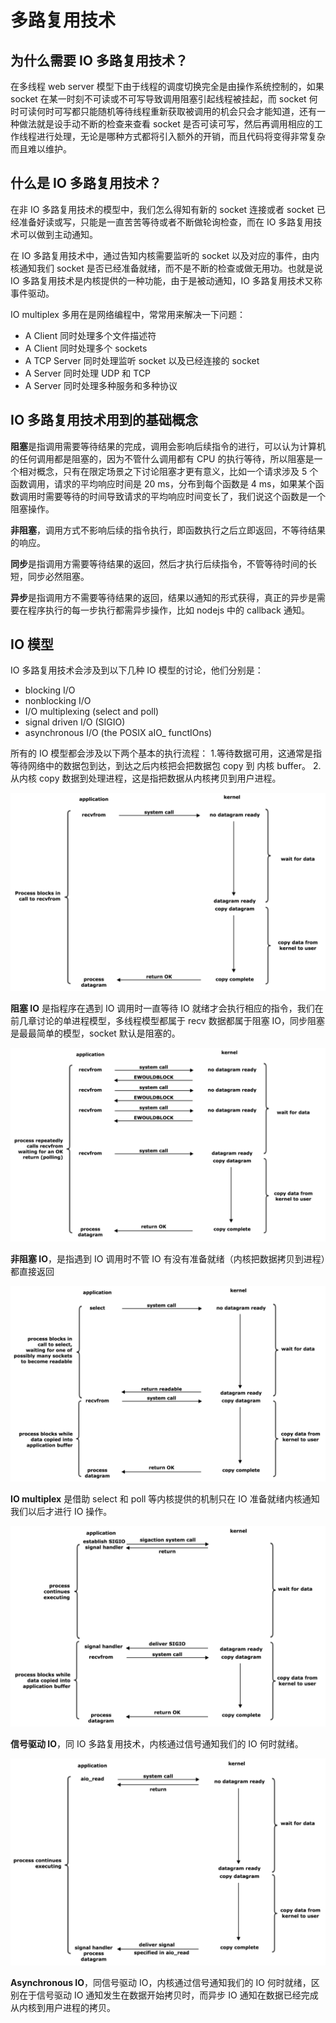# 多路复用技术

## 为什么需要 IO 多路复用技术？

在多线程 web server 模型下由于线程的调度切换完全是由操作系统控制的，如果 socket 在某一时刻不可读或不可写导致调用阻塞引起线程被挂起，而 socket 何时可读何时可写都只能随机等待线程重新获取被调用的机会只会才能知道，还有一种做法就是设手动不断的检查来查看 socket 是否可读可写，然后再调用相应的工作线程进行处理，无论是哪种方式都将引入额外的开销，而且代码将变得非常复杂而且难以维护。

## 什么是 IO 多路复用技术？

在非 IO 多路复用技术的模型中，我们怎么得知有新的 socket 连接或者 socket 已经准备好读或写，只能是一直苦苦等待或者不断做轮询检查，而在 IO 多路复用技术可以做到主动通知。

在 IO 多路复用技术中，通过告知内核需要监听的 socket 以及对应的事件，由内核通知我们 socket 是否已经准备就绪，而不是不断的检查或做无用功。也就是说 IO 多路复用技术是内核提供的一种功能，由于是被动通知，IO 多路复用技术又称事件驱动。

IO multiplex 多用在是网络编程中，常常用来解决一下问题：
- A Client 同时处理多个文件描述符
- A Client 同时处理多个 sockets
- A TCP Server 同时处理监听 socket 以及已经连接的 socket
- A Server 同时处理 UDP 和 TCP
- A Server 同时处理多种服务和多种协议

## IO 多路复用技术用到的基础概念

**阻塞**是指调用需要等待结果的完成，调用会影响后续指令的进行，可以认为计算机的任何调用都是阻塞的，因为不管什么调用都有 CPU 的执行等待，所以阻塞是一个相对概念，只有在限定场景之下讨论阻塞才更有意义，比如一个请求涉及 5 个函数调用，请求的平均响应时间是 20 ms，分布到每个函数是 4 ms，如果某个函数调用时需要等待的时间导致请求的平均响应时间变长了，我们说这个函数是一个阻塞操作。

**非阻塞**，调用方式不影响后续的指令执行，即函数执行之后立即返回，不等待结果的响应。

**同步**是指调用方需要等待结果的返回，然后才执行后续指令，不管等待时间的长短，同步必然阻塞。

**异步**是指调用方不需要等待结果的返回，结果以通知的形式获得，真正的异步是需要在程序执行的每一步执行都需异步操作，比如 nodejs 中的 callback 通知。


## IO 模型

IO 多路复用技术会涉及到以下几种 IO 模型的讨论，他们分别是：

- blocking I/O
- nonblocking I/O
- I/O multiplexing (select and poll)
- signal driven I/O (SIGIO)
- asynchronous I/O (the POSIX aIO_ functIOns)

所有的 IO 模型都会涉及以下两个基本的执行流程：
1.等待数据可用，这通常是指等待网络中的数据包到达，到达之后内核把会把数据包 copy 到 内核 buffer。
2.从内核 copy 数据到处理进程，这是指把数据从内核拷贝到用户进程。

![](imgs/block-io-model.png)

**阻塞 IO** 是指程序在遇到 IO 调用时一直等待 IO 就绪才会执行相应的指令，我们在前几章讨论的单进程模型，多线程模型都属于 recv 数据都属于阻塞 IO，同步阻塞是最最简单的模型，socket 默认是阻塞的。

![](imgs/noblock-io-model.png)

**非阻塞 IO**，是指遇到 IO 调用时不管 IO 有没有准备就绪（内核把数据拷贝到进程）都直接返回

![](imgs/io-multiplex-model.png)

**IO multiplex** 是借助 select 和 poll 等内核提供的机制只在 IO 准备就绪内核通知我们以后才进行 IO 操作。

![](imgs/signal-io-model.png)

**信号驱动 IO**，同 IO 多路复用技术，内核通过信号通知我们的 IO 何时就绪。

![](imgs/asynchronous-io-model.png)

**Asynchronous IO**，同信号驱动 IO，内核通过信号通知我们的 IO 何时就绪，区别在于信号驱动 IO 通知发生在数据开始拷贝时，而异步 IO 通知在数据已经完成从内核到用户进程的拷贝。